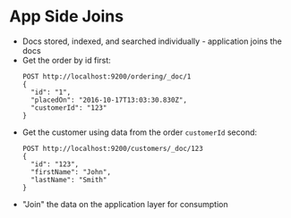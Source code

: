 # App Side Joins

* Docs stored, indexed, and searched individually - application joins the docs
* Get the order by id first:
  ```
  POST http://localhost:9200/ordering/_doc/1
  {
    "id": "1",
    "placedOn": "2016-10-17T13:03:30.830Z",
    "customerId": "123"
  }
  ```
* Get the customer using data from the order `customerId` second:
  ```
  POST http://localhost:9200/customers/_doc/123
  {
    "id": "123",
    "firstName": "John",
    "lastName": "Smith"
  }
  ```
* "Join" the data on the application layer for consumption



